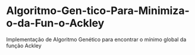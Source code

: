 # Algoritmo-Gen-tico-Para-Minimiza-o-da-Fun-o-Ackley

Implementação de Algoritmo Genético para encontrar o mínimo global da função Ackley

